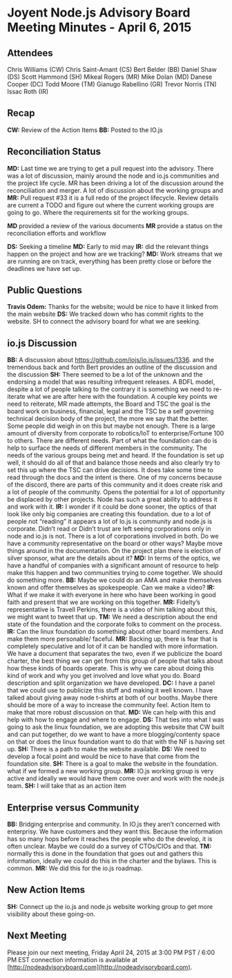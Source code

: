# Joyent Node.js Advisory Board Meeting Minutes - April 6, 2015


## Attendees
Chris Williams (CW)
Chris Saint-Amant (CS)
Bert Belder (BB)
Daniel Shaw (DS)
Scott Hammond (SH)
Mikeal Rogers (MR)
Mike Dolan (MD)
Danese Cooper (DC)
Todd Moore (TM)
Gianugo Rabellino (GR)
Trevor Norris (TN)
Issac Roth (IR)


## Recap
**CW:** Review of the Action Items
**BB:** Posted to the IO.js


## Reconciliation Status
**MD:** Last time we are trying to get a pull request into the advisory. There was a lot of discussion, mainly around the node and io.js communities and the project life cycle. MR has been driving a lot of the discussion around the reconciliation and merger. A lot of discussion about the working groups and
**MR:** Pull request #33 it is a full redo of the project lifecycle. Review details are current a TODO and figure out where the current working groups are going to go. Where the requirements sit for the working groups.

**MD** provided a review of the various documents
**MR** provide a status on the reconciliation efforts and workflow

**DS:** Seeking a timeline
**MD:** Early to mid may
**IR:** did the relevant things happen on the project and how are we tracking?
**MD:** Work streams that we are running are on track, everything has been pretty close or before the deadlines we have set up.

## Public Questions
**Travis Odem:** Thanks for the website; would be nice to have it linked from the main website
**DS:** We tracked down who has commit rights to the website. SH to connect the advisory board for what we are seeking.

## io.js Discussion
**BB:** A discussion about https://github.com/iojs/io.js/issues/1336. and the tremendous back and forth Bert provides an outline of the discussion and the discussion
**SH:** There seemed to be a lot of the unknown and the endorsing a model that was resulting infrequent releases. A BDFL model, despite a lot of people talking to the contrary it is something we need to re-iterate what we are after here with the foundation. A couple key points we need to reiterate, MR made attempts, the Board and TSC the goal is the board work on business, financial, legal and the TSC be a self governing technical decision body of the project, the more we say that the better. Some people did weigh in on this but maybe not enough. There is a large amount of diversity from corporate to robotics/IoT to enterprise/Fortune 100 to others. There are different needs. Part of what the foundation can do is help to surface the needs of different members in the community. The needs of the various groups being met and heard. If the foundation is set up well, it should do all of that and balance those needs and also clearly try to set this up where the TSC can drive decisions. It does take some time to read through the docs and the intent is there. One of my concerns because of the discord, there are parts of this community and it does create risk and a lot of people of the community. Opens the potential for a lot of opportunity be displaced by other projects. Node has such a great ability to address it and work with it.
**IR:** I wonder if it could be done sooner, the optics of that look like only big companies are creating this foundation. due to a lot of people not “reading” it appears a lot of Io.js is community and node.js is corporate. Didn’t read or Didn’t trust are left seeing corporations only in node and io.js is not. There is a lot of corporations involved in both. Do we have a community representative on the board or other ways? Maybe move things around in the documentation.  On the project plan there is election of silver sponsor, what are the details about it?
**MD:** In terms of the optics, we have a handful of companies with a significant amount of resource to help make this happen and two communities trying to come together. We should do something more.
**BB:** Maybe we could do an AMA and make themselves known and offer themselves as spokespeople. Can we make a video?
**IR:** What if we make it with everyone in here who have been working in good faith and present that we are working on this together.
**MR:** Fidelty’s representative is Travell Perkins, there is a video of him talking about this, we might want to tweet that up.
**TM:** We need a description about the end state of the foundation and the corporate folks to comment on the process.
**IR:** Can the linux foundation do something about other board members. And make them more personable/ faceful.
**MR:** Backing up, there is fear that is completely speculative and lot of it can be handled with more information. We have a document that separates the two, even if we publicize the board charter, the best thing we can get from this group of people that talks about how these kinds of boards operate. This is why we care about doing this kind of work and why you get involved and love what you do. Board description and split organization we have developed.
**DC:** I have a panel that we could use to publicize this stuff and making it well known. I have talked about giving away node t-shirts at both of our booths. Maybe there should be more of a way to increase the community feel. Action Item to make that more robust discussion on that.
**MD:** We can help with this and help with how to engage and where to engage.
**DS:** That ties into what I was going to ask the linux foundation, we are adopting this website that CW built and can put together, do we want to have a more blogging/contenty space on that or does the linux foundation want to do that with the NF is having set up.
**SH:** There is a path to make the website available.
**DS:** We need to develop a focal point and would be nice to have that come from the foundation site.
**SH:** There is a goal to make the website in the foundation. what if we formed a new working group.
**MR:** IO.js working group is very active and ideally we would have them come over and work with the node.js team.
**SH:** I will take that as an action item

## Enterprise versus Community
**BB:** Bridging enterprise and community. In IO.js they aren’t concerned with enterprisy. We have customers and they want this. Because the information has so many hops before it reaches the people who do the develop, it is often unclear. Maybe we could do a survey of CTOs/CIOs and that.
**TM:** normally this is done in the foundation that goes out and gathers this information, ideally we could do this in the charter and the bylaws. This is common.
**MR:** We did this for the io.js roadmap.

## New Action Items
**SH:** Connect up the io.js and node.js website working group to get more visibility about these going-on.




## Next Meeting
Please join our next meeting, Friday April 24, 2015 at 3:00 PM PST / 6:00 PM EST connection information is available at [http://nodeadvisoryboard.com](http://nodeadvisoryboard.com).